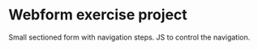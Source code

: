 # Webform exercise project

Small sectioned form with navigation steps.
JS to control the navigation.
